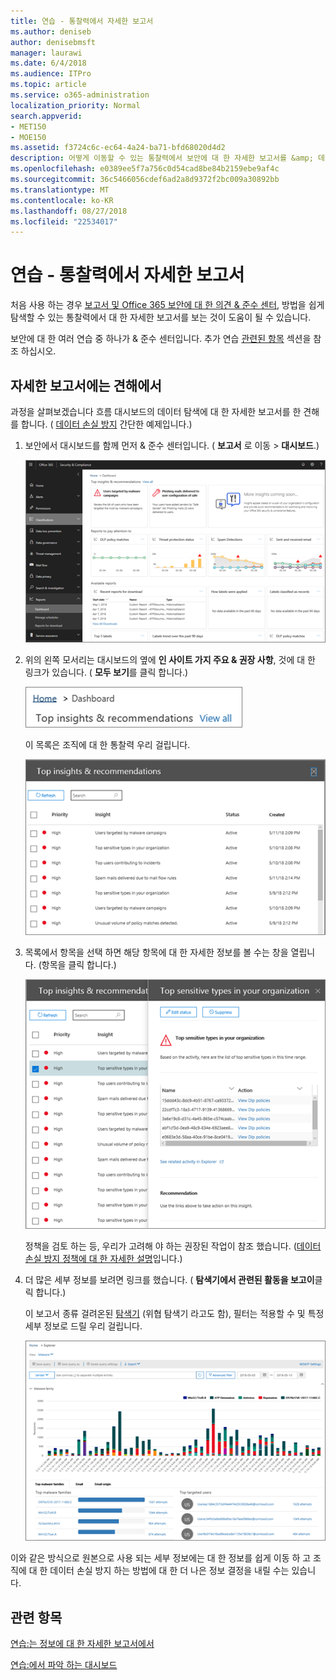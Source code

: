 ```yaml
---
title: 연습 - 통찰력에서 자세한 보고서
ms.author: deniseb
author: denisebmsft
manager: laurawi
ms.date: 6/4/2018
ms.audience: ITPro
ms.topic: article
ms.service: o365-administration
localization_priority: Normal
search.appverid:
- MET150
- MOE150
ms.assetid: f3724c6c-ec64-4a24-ba71-bfd68020d4d2
description: 어떻게 이동할 수 있는 통찰력에서 보안에 대 한 자세한 보고서를 &amp; 데이터 손실 방지 예제를 통해 준수 센터입니다.
ms.openlocfilehash: e0389ee5f7a756c0d54cad8be84b2159ebe9af4c
ms.sourcegitcommit: 36c5466056cdef6ad2a8d9372f2bc009a30892bb
ms.translationtype: MT
ms.contentlocale: ko-KR
ms.lasthandoff: 08/27/2018
ms.locfileid: "22534017"
---
```

# <a name="walkthrough---from-an-insight-to-a-detailed-report"></a>연습 - 통찰력에서 자세한 보고서

처음 사용 하는 경우 [보고서 및 Office 365 보안에 대 한 의견 &amp; 준수 센터](reports-and-insights-in-security-and-compliance.md), 방법을 쉽게 탐색할 수 있는 통찰력에서 대 한 자세한 보고서를 보는 것이 도움이 될 수 있습니다. 
  
보안에 대 한 여러 연습 중 하나가 &amp; 준수 센터입니다. 추가 연습 [관련된 항목](#related-topics) 섹션을 참조 하십시오. 
  
## <a name="from-an-insight-to-a-detailed-report"></a>자세한 보고서에는 견해에서

과정을 살펴보겠습니다 흐름 대시보드의 데이터 탐색에 대 한 자세한 보고서를 한 견해를 합니다. ( [데이터 손실 방지](data-loss-prevention-policies.md) 간단한 예제입니다.) 
  
1. 보안에서 대시보드를 함께 먼저 &amp; 준수 센터입니다. ( **보고서** 로 이동 \> **대시보드**.)
    
    ![보안에서 &amp; 준수 센터 보고서 선택 \> 대시보드](media/2a668c3d-3fa3-4e37-8149-46989b33ae8c.png)
  
2. 위의 왼쪽 모서리는 대시보드의 옆에 **인 사이트 가지 주요 &amp; 권장 사항**, 것에 대 한 링크가 있습니다. ( **모두 보기**를 클릭 합니다.)
    
    ![보안에서 &amp; 준수 센터 보고서 선택 \> 프로그램 위쪽 인 사이트를 참조 하는 대시보드](media/9bb64e11-494f-40a4-ab3d-8d3c7789f300.png)
  
    이 목록은 조직에 대 한 통찰력 우리 걸립니다.
    
    ![보안에서 &amp; 준수 센터 목록에서 모든 정보를 볼 수 있습니다](media/1289af77-bf5a-444a-97a1-03d8a83f75a9.png)
  
3. 목록에서 항목을 선택 하면 해당 항목에 대 한 자세한 정보를 볼 수는 창을 열립니다. (항목을 클릭 합니다.)
    
    ![선택한 정보에 대 한 세부 정보](media/dcbb389f-23b0-4031-b789-4a49068af85a.png)
  
    정책을 검토 하는 등, 우리가 고려해 야 하는 권장된 작업이 참조 했습니다. ([데이터 손실 방지 정책에 대 한 자세한 설명](data-loss-prevention-policies.md)입니다.)
    
4. 더 많은 세부 정보를 보려면 링크를 했습니다. ( **탐색기에서 관련된 활동을 보고이**클릭 합니다.) 
    
    이 보고서 종류 걸려온된 [탐색기](use-explorer-in-security-and-compliance.md) (위협 탐색기 라고도 함), 필터는 적용할 수 및 특정 세부 정보로 드릴 우리 걸립니다. 
    
    ![선택한 정보에 대 한 자세한 내용은 탐색기 보기](media/3ad15b15-7158-44b7-beda-013351bd868e.png)
  
이와 같은 방식으로 원본으로 사용 되는 세부 정보에는 대 한 정보를 쉽게 이동 하 고 조직에 대 한 데이터 손실 방지 하는 방법에 대 한 더 나은 정보 결정을 내릴 수는 있습니다.
  
## <a name="related-topics"></a>관련 항목

[연습:는 정보에 대 한 자세한 보고서에서](from-a-detailed-report-to-an-insight.md)
  
[연습:에서 파악 하는 대시보드](from-a-dashboard-to-an-insight.md)
  

